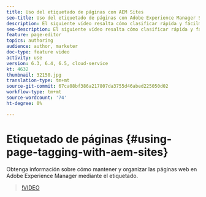 ```yaml
---
title: Uso del etiquetado de páginas con AEM Sites
seo-title: Uso del etiquetado de páginas con Adobe Experience Manager Sites
description: El siguiente vídeo resalta cómo clasificar rápida y fácilmente el contenido de un sitio web en Adobe Experience Manager mediante etiquetas de página.
seo-description: El siguiente vídeo resalta cómo clasificar rápida y fácilmente el contenido de un sitio web en Adobe Experience Manager mediante etiquetas de página.
feature: page-editor
topics: authoring
audience: author, marketer
doc-type: feature video
activity: use
version: 6.3, 6.4, 6.5, cloud-service
kt: 4632
thumbnail: 32150.jpg
translation-type: tm+mt
source-git-commit: 67ca08bf386a217807da3755d46abed225050d02
workflow-type: tm+mt
source-wordcount: '74'
ht-degree: 0%

---
```



# Etiquetado de páginas {#using-page-tagging-with-aem-sites}

Obtenga información sobre cómo mantener y organizar las páginas web en Adobe Experience Manager mediante el etiquetado.

>[!VIDEO](https://video.tv.adobe.com/v/32150?quality=12&learn=on)
